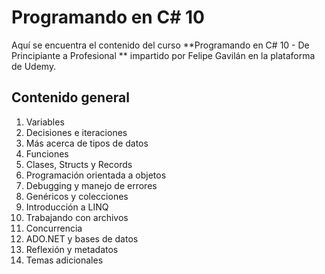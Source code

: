 # Programando en C# 10

Aquí se encuentra el contenido del curso **Programando en C# 10 - De Principiante a Profesional
** impartido por Felipe Gavilán en la plataforma de Udemy.

## Contenido general

1. Variables
2. Decisiones e iteraciones
3. Más acerca de tipos de datos
4. Funciones
5. Clases, Structs y Records
6. Programación orientada a objetos
7. Debugging y manejo de errores
8. Genéricos y colecciones
9. Introducción a LINQ
10. Trabajando con archivos
11. Concurrencia
12. ADO.NET y bases de datos
13. Reflexión y metadatos
14. Temas adicionales
